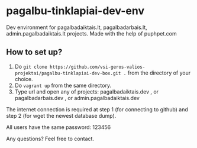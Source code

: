# pagalbu-tinklapiai-dev-env
Dev environment for pagalbadaiktais.lt, pagalbadarbais.lt, admin.pagalbadaiktais.lt projects. Made with the help of puphpet.com

## How to set up?

1. Do `git clone https://github.com/vsi-geros-valios-projektai/pagalbu-tinklapiai-dev-box.git .` from the directory of your choice.
2. Do `vagrant up` from the same directory.
3. Type url and open any of projects: pagalbadaiktais.dev , or pagalbadarbais.dev , or admin.pagalbadaiktais.dev


The internet connection is required at step 1 (for connecting to github) and step 2 (for wget the newest database dump).

All users have the same password: 123456

Any questions? Feel free to contact.
